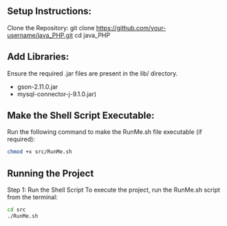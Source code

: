 ## Setup Instructions:
Clone the Repository: 
git clone https://github.com/your-username/java_PHP.git 
cd java_PHP 


## Add Libraries: 
Ensure the required .jar files are present in the lib/ directory.
- gson-2.11.0.jar 
- mysql-connector-j-9.1.0.jar)


## Make the Shell Script Executable: 
Run the following command to make the RunMe.sh file executable (if required): 
```bash
chmod +x src/RunMe.sh 
```

## Running the Project 
Step 1: Run the Shell Script To execute the project, run the RunMe.sh script from the terminal: 
```bash
cd src
./RunMe.sh
```

